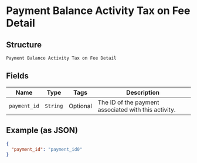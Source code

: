 
# Payment Balance Activity Tax on Fee Detail

## Structure

`Payment Balance Activity Tax on Fee Detail`

## Fields

| Name | Type | Tags | Description |
|  --- | --- | --- | --- |
| `payment_id` | `String` | Optional | The ID of the payment associated with this activity. |

## Example (as JSON)

```json
{
  "payment_id": "payment_id0"
}
```


